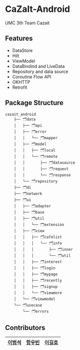 CaZaIt-Android
==================
UMC 3th Team Cazait

## Features
* DataStore
* Hilt
* ViewModel
* DataBindind and LiveData
* Repository and data source
* Coroutine Flow API
* OKHTTP
* Retrofit

## Package Structure
```
cazait_android
    ├── 🗂️data
    │   ├── 🗂️api
    │   ├── 🗂️error
    │   │   └── 🗂️mapper
    │   ├── 🗂️model
    │   │   ├── 🗂️local
    │   │   └── 🗂️remote
    │   │       ├── 🗂️datasource
    │   │       ├── 🗂️request
    │   │       └── 🗂️response
    │   └── 🗂️repository
    ├── 🗂️di
    ├── 🗂️network
    ├── 🗂️ui
    │   ├── 🗂️adapter
    │   ├── 🗂️base
    │   ├── 🗂️util
    │   │   └── 🗂️extension
    │   ├── 🗂️view
    │   │   ├── 🗂️cafelist
    │   │   │   └── 🗂️info
    │   │   │       ├── 🗂️inner
    │   │   │       └── 🗂️util
    │   │   ├── 🗂️interest
    │   │   ├── 🗂️login
    │   │   ├── 🗂️mypage
    │   │   ├── 🗂️recently
    │   │   ├── 🗂️signup
    │   │   └── 🗂️viewmore
    │   └── 🗂️viewmodel
    └── 🗂️usecase
        └── 🗂️errors
```

## Contributors

|[이범석](https://github.com/YiBeomSeok)|[함우빈](https://github.com/WooBinHam)|[이길호](https://github.com/dlrlfgh1210)|
|---|---|---|
